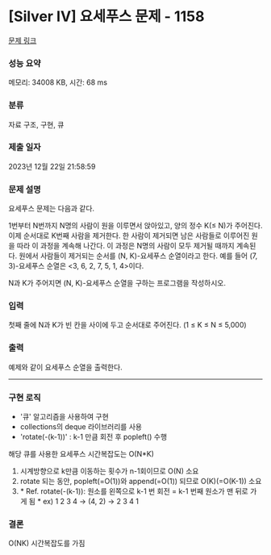 # [Silver IV] 요세푸스 문제 - 1158 

[문제 링크](https://www.acmicpc.net/problem/1158) 

### 성능 요약

메모리: 34008 KB, 시간: 68 ms

### 분류

자료 구조, 구현, 큐

### 제출 일자

2023년 12월 22일 21:58:59

### 문제 설명

<p>요세푸스 문제는 다음과 같다.</p>

<p>1번부터 N번까지 N명의 사람이 원을 이루면서 앉아있고, 양의 정수 K(≤ N)가 주어진다. 이제 순서대로 K번째 사람을 제거한다. 한 사람이 제거되면 남은 사람들로 이루어진 원을 따라 이 과정을 계속해 나간다. 이 과정은 N명의 사람이 모두 제거될 때까지 계속된다. 원에서 사람들이 제거되는 순서를 (N, K)-요세푸스 순열이라고 한다. 예를 들어 (7, 3)-요세푸스 순열은 <3, 6, 2, 7, 5, 1, 4>이다.</p>

<p>N과 K가 주어지면 (N, K)-요세푸스 순열을 구하는 프로그램을 작성하시오.</p>

### 입력 

 <p>첫째 줄에 N과 K가 빈 칸을 사이에 두고 순서대로 주어진다. (1 ≤ K ≤ N ≤ 5,000)</p>

### 출력 
 
 <p>예제와 같이 요세푸스 순열을 출력한다.</p>
 
----------------------------------------------------------------------

### 구현 로직

<ul>
  <li>
    '큐' 알고리즘을 사용하여 구현
  </li>
  <li>
    collections의 deque 라이브러리를 사용
  </li>
  <li>
    'rotate(-(k-1))' : k-1 만큼 회전 후 popleft() 수행
  </li>
</ul>

<p>해당 큐를 사용한 요세푸스 시간복잡도는 O(N*K)</p>
<ol>
 <li>
  시계방향으로 k만큼 이동하는 횟수가 n-1회이므로 O(N) 소요
 </li>
 <li>
  rotate 되는 동안, popleft(=O(1))와 append(=O(1)) 되므로 O(K)(=O(K-1)) 소요 
 </li>
 <li>
  * Ref. rotate(-(k-1)): 원소를 왼쪽으로 k-1 번 회전 = k-1 번째 원소가 맨 뒤로 가게 됨
  * ex) 1 2 3 4  -> (4, 2) -> 2 3 4 1 
 </li>
</ol>

### 결론 
<p>O(NK) 시간복잡도를 가짐</p>
